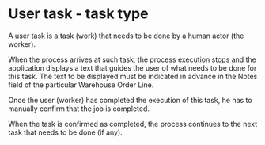 # User task - task type

A user task is a task (work) that needs to be done by a human actor (the worker). 

When the process arrives at such task, the process execution stops and the application displays a text that guides the user of what needs to be done for this task. 
The text to be displayed must be indicated in advance in the Notes field of the particular Warehouse Order Line.

Once the user (worker) has completed the execution of this task, he has to manually confirm that the job is completed.

When the task is confirmed as completed, the process continues to the next task that needs to be done (if any).
